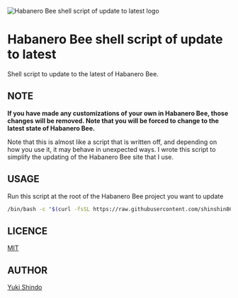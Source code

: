 ![Habanero Bee shell script of update to latest logo](https://user-images.githubusercontent.com/8216064/112555896-69c1ea80-8e0c-11eb-92ab-609007fafee0.png)

# Habanero Bee shell script of update to latest

Shell script to update to the latest of Habanero Bee.

## NOTE

**If you have made any customizations of your own in Habanero Bee, those changes will be removed.
Note that you will be forced to change to the latest state of Habanero Bee.**

Note that this is almost like a script that is written off, and depending on how you use it, it may behave in unexpected ways.
I wrote this script to simplify the updating of the Habanero Bee site that I use.

## USAGE

Run this script at the root of the Habanero Bee project you want to update

```sh
/bin/bash -c "$(curl -fsSL https://raw.githubusercontent.com/shinshin86/habanero-bee-shell-script-of-update-to-latest/main/update.sh)"
```

## LICENCE

[MIT](https://github.com/shinshin86/habanero-bee-shell-script-of-update-to-latest/blob/main/LICENSE)

## AUTHOR

[Yuki Shindo](https://shinshin86.com/en)

